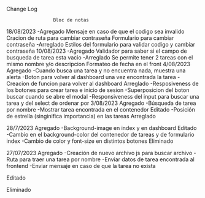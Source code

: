 Change Log

				     Bloc de notas
18/08/2023
-Agregado
Mensaje en caso de que el codigo sea invalido
Cracion de ruta para cambiar contraseña
Formulario para cambiar contraseña
-Arreglado
Estilos del formulario para validar codigo y cambiar contraseña
10/08/2023
-Agregado
Validador para saber si el campo de busqueda de tarea esta vacio
-Arreglado
Se permite tener 2 tareas con el mismo nombre y/o descripcion
Formateo de fecha en el front
4/08/2023
Agregado
-Cuando busca una tarea y no encuentra nada, muestra una alerta
-Boton para volver al dashboard una vez encontrada la tarea
-Creacion de funcion para volver al dashboard
Arreglado
-Resposiveness de los botones para crear tarea e inicio de sesion
-Superposicion del boton buscar cuando se abre el modal
-Responsiveness del input para buscar una tarea y del select de ordenar por
3/08/2023
Agregado
-Búsqueda de tarea por nombre
-Mostrar tarea encontrada en el contenedor
Editado
-Posición de estrella (singinifica importancia) en las tareas
Arreglado


28/7/2023
Agregado
-Background-image en index y en dashboard
Editado
-Cambio en el background-color del contenedor de tareas y de formulario index
-Cambio de color y font-size en distintos botones
Eliminado

27/07/2023
Agregado
-Creación de nuevo archivo js para buscar archivo
-Ruta para traer una tarea por nombre
-Enviar datos de tarea encontrada al frontend
-Enviar mensaje en caso de que la tarea no exista

Editado

Eliminado
